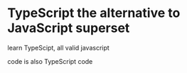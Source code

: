 # TypeScript the alternative to JavaScript superset



learn TypeScipt, all valid javascript

code is also TypeScript code
